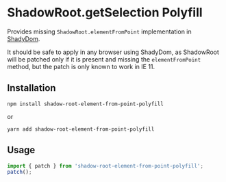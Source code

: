 # ShadowRoot.getSelection Polyfill

Provides missing `ShadowRoot.elementFromPoint` implementation in [ShadyDom](https://github.com/webcomponents/shadydom/issues/141).

It should be safe to apply in any browser using ShadyDom, as ShadowRoot will be patched only if it is present and missing the `elementFromPoint` method, but the patch is only known to work in IE 11.

## Installation

```
npm install shadow-root-element-from-point-polyfill
```

or

```
yarn add shadow-root-element-from-point-polyfill
```

## Usage

```js
import { patch } from 'shadow-root-element-from-point-polyfill';
patch();
```
